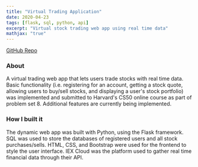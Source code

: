 ```yaml
---
title: "Virtual Trading Application"
date: 2020-04-23
tags: [flask, sql, python, api]
excerpt: "Virtual stock trading web app using real time data"
mathjax: "true"
---
```

<a href="https://github.com/candaceng/virtual-trading">GitHub Repo</a> 

### About
A virtual trading web app that lets users trade stocks with real time data. Basic functionality (i.e. registering for an account, getting a stock quote, allowing users to buy/sell stocks, and displaying a user's stock portfolio) was implemented and submitted to Harvard's CS50 online course as part of problem set 8. Additional features are currently being implemented. 

### How I built it
The dynamic web app was built with Python, using the Flask framework. SQL was used to store the databases of registered users and all stock purchases/sells. HTML, CSS, and Bootstrap were used for the frontend to style the user interface. IEX Cloud was the platform used to gather real time financial data through their API. 